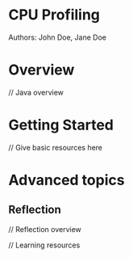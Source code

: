 # CPU Profiling

Authors: John Doe, Jane Doe

# Overview

// Java overview

# Getting Started

// Give basic resources here

# Advanced topics

## Reflection

// Reflection overview

// Learning resources
